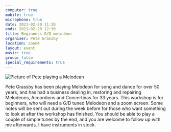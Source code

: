 ```yaml
---
computer: true
mobile: true
microphone: true
date: 2021-02-20 11:30
ends: 2021-02-20 12:30
title: Beginners G/D melodeon
organiser: Pete Grassby
location: zoom4
layout: event
music: true
group: false
special_requirements: true
---
```

![Picture of Pete playing a Melodean]({{site.baseurl}}/assets/event_melodean.jpg)

Pete Grassby has been playing Melodeon for song and dance for over 50 years, and has had a business dealing in, restoring and repairing Melodeons, Accordions and Concertinas for 33 years.
This workshop is for beginners, who will need a G/D tuned Melodeon and a zoom screen. Some notes will be sent out during the week before for those who want something to look at after the workshop has finished. You should be able to play a couple of simple tunes by the end, and you are welcome to follow up with me afterwards. I have instruments in stock.


